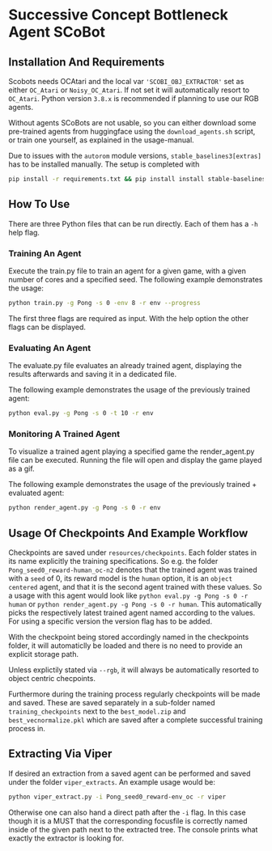 # Successive Concept Bottleneck Agent SCoBot
## Installation And Requirements
Scobots needs OCAtari and the local var ```'SCOBI_OBJ_EXTRACTOR'``` set as either ```OC_Atari``` or ```Noisy_OC_Atari```. If not set it will automatically resort to ```OC_Atari```. Python version ```3.8.x``` is recommended if planning to use our RGB agents.

Without agents SCoBots are not usable, so you can either download some pre-trained agents from huggingface using the ```download_agents.sh``` script, or train one yourself, as explained in the usage-manual.

Due to issues with the ```autorom``` module versions, ```stable_baselines3[extras]``` has to be installed manually. The setup is completed with
```bash
pip install -r requirements.txt && pip install install stable-baselines3[extras]==2.0.0
```

## How To Use
There are three Python files that can be run directly. Each of them has a ```-h``` help flag.

### Training An Agent
Execute the train.py file to train an agent for a given game, with a given number of cores and a specified seed.
The following example demonstrates the usage:
```bash
python train.py -g Pong -s 0 -env 8 -r env --progress
```
The first three flags are required as input. With the help option the other flags can be displayed.
### Evaluating An Agent
The evaluate.py file evaluates an already trained agent, displaying the results afterwards and saving it in a dedicated file.

The following example demonstrates the usage of the previously trained agent:
```bash
python eval.py -g Pong -s 0 -t 10 -r env
```

### Monitoring A Trained Agent
To visualize a trained agent playing a specified game the render_agent.py file can be executed.
Running the file will open and display the game played as a gif.

The following example demonstrates the usage of the previously trained + evaluated agent:
```bash
python render_agent.py -g Pong -s 0 -r env
```

## Usage Of Checkpoints And Example Workflow
Checkpoints are saved under ```resources/checkpoints```.
Each folder states in its name explicitly the training specifications.
So e.g. the folder ```Pong_seed0_reward-human_oc-n2``` denotes that the trained agent was trained with a ```seed``` of 0, its reward model is the ```human``` option, it is an ```object centered``` agent,  and that it is the second agent trained with these values.
So a usage with this agent would look like ```python eval.py -g Pong -s 0 -r human``` or ```python render_agent.py -g Pong -s 0 -r human```. This automatically picks the respectively latest trained agent named according to the values. For using a specific version the version flag has to be added.

With the checkpoint being stored accordingly named in the checkpoints folder, it will automaticlly be loaded and there is no need to provide an explicit storage path.

Unless explictily stated via ```--rgb```, it will always be automatically resorted to object centric checpoints.

Furthermore during the training process regularly checkpoints will be made and saved. These are saved separately in a sub-folder named ```training_checkpoints``` next to the ```best_model.zip``` and ```best_vecnormalize.pkl``` which are saved after a complete successful training process in. 

## Extracting Via Viper
If desired an extraction from a saved agent can be performed and saved under the folder ```viper_extracts```. An example usage would be:
```bash
python viper_extract.py -i Pong_seed0_reward-env_oc -r viper
```
Otherwise one can also hand a direct path after the ```-i``` flag. In this case though it is a MUST that the corresponding focusfile is correctly named inside of the given path next to the extracted tree.
The console prints what exactly the extractor is looking for.